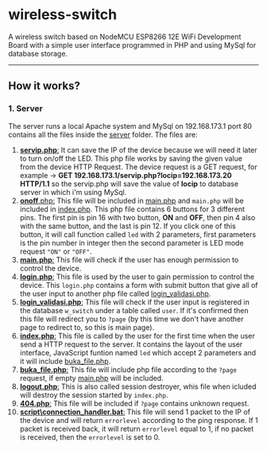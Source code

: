 # wireless-switch
A wireless switch based on NodeMCU ESP8266 12E WiFi Development Board with a simple user interface programmed in PHP and using MySql for database storage.

---

## How it works?
### 1. Server
The server runs a local Apache system and MySql on 192.168.173.1 port 80 contains all the files inside the [server](https://github.com/dion-ricky/wireless-switch/tree/master/server) folder.
The files are:
1. [__servip.php__:](https://github.com/dion-ricky/wireless-switch/blob/master/server/servip.php) It can save the IP of the device because we will need it later to turn on/off the LED. This php file works by saving the given value from the device HTTP Request. The device request is a GET request, for example -> __GET 192.168.173.1/servip.php?locip=192.168.173.20 HTTP/1.1__ so the servip.php will save the value of __locip__ to database server in which i'm using MySql.
2. [__onoff__.php:](https://github.com/dion-ricky/wireless-switch/blob/master/server/onoff.php) This file will be included in [main.php](https://github.com/dion-ricky/wireless-switch/blob/master/server/main.php) and `main.php` will be included in [index.php](https://github.com/dion-ricky/wireless-switch/blob/master/server/index.php). This php file contains 6 buttons for 3 different pins. The first pin is pin 16 with two button, __ON__ and __OFF__, then pin 4 also with the same button, and the last is pin 12. If you click one of this button, it will call function called `led` with 2 parameters, first parameters is the pin number in integer then the second parameter is LED mode request `"ON"` or `"OFF"`.
3. [__main.php__:](https://github.com/dion-ricky/wireless-switch/blob/master/server/main.php) This file will check if the user has enough permission to control the device.
4. [__login.php__:](https://github.com/dion-ricky/wireless-switch/blob/master/server/login.php) This file is used by the user to gain permission to control the device. This `login.php` contains a form with submit button that give all of the user input to another php file called [login_validasi.php](https://github.com/dion-ricky/wireless-switch/blob/master/server/login_validasi.php).
5. [__login_validasi.php__:](https://github.com/dion-ricky/wireless-switch/blob/master/server/login_validasi.php) This file will check if the user input is registered in the database `w_switch` under a table called `user`. If it's confirmed then this file will redirect you to `?page` (by this time we don't have another page to redirect to, so this is main page).
6. [__index.php__:](https://github.com/dion-ricky/wireless-switch/blob/master/server/index.php) This file is called by the user for the first time when the user send a HTTP request to the server. It contains the layout of the user interface, JavaScript funtion named `led` which accept 2 parameters and it will include [buka_file.php](https://github.com/dion-ricky/wireless-switch/blob/master/server/buka_file.php).
7. [__buka_file.php__:](https://github.com/dion-ricky/wireless-switch/blob/master/server/buka_file.php) This file will include php file according to the `?page` request, if empty [main.php](https://github.com/dion-ricky/wireless-switch/blob/master/server/main.php) will be included.
8. [__logout.php__:](https://github.com/dion-ricky/wireless-switch/blob/master/server/logout.php) This is also called session destroyer, whis file when icluded will destroy the session started by `index.php`.
9. [__404.php__:](https://github.com/dion-ricky/wireless-switch/blob/master/server/404.php) This file will be included if `?page` contains unknown request.
10. [__script\connection_handler.bat__:](https://github.com/dion-ricky/wireless-switch/blob/master/server/script/connection_handler.bat) This file will send 1 packet to the IP of the device and will return `errorlevel` according to the ping response. If 1 packet is received back, it will return `errorlevel` equal to 1, if no packet is received, then the `errorlevel` is set to 0.
